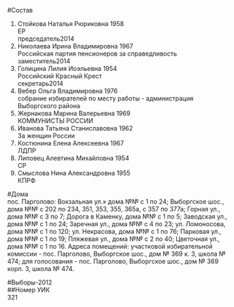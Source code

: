#Состав  
1. Стойкова Наталья Рюриковна 1958  
    ЕР  
    председатель2014  
2. Николаева Ирина Владимировна 1967  
    Российская партия пенсионеров за справедливость  
    заместитель2014  
3. Голицина Лилия Иоэльевна 1954  
    Российский Красный Крест  
    секретарь2014  
4. Вебер Ольга Владимировна 1976  
    собрание избирателей по месту работы - администрация Выборгского района  
5. Жернакова Марина Валерьевна 1969  
    КОММУНИСТЫ РОССИИ  
6. Иванова Татьяна Станиславовна 1962  
    За женщин России  
7. Костюнина Елена Алексеевна 1967  
    ЛДПР  
8. Липовец Алевтина Михайловна 1954  
    СР  
9. Смыслова Нина Александровна 1955  
    КПРФ  
  
#Дома  
пос. Парголово: Вокзальная ул.» дома №№ с 1 по 24; Выборгское шос., дома №№ с 202 по 234, 351, 353, 355, 365а, с 357 по 377а; Горная ул., дома №№ с 3 по 7; Дорога в Каменку, дома №№ с 1 по 5; Заводская ул., дома №№ с 1 по 24; Заречная ул., дома №№ с 4 по 23; ул. Ломоносова, дома №№ с 1 по 120; ул. Некрасова, дома №№ с 1 по 76; Парковая ул., дома №№ с 1 по 19; Пляжевая ул., дома №№ с 2 по 40; Цветочная ул., дома №№ с 1 по 16. Адреса помещений: участковой избирательной комиссии - пос. Парголово, Выборгское шос., дом № 369 к. 3, школа № 474; для голосования - пос. Парголово, Выборгское шос., дом № 369 корп. 3, школа № 474.  
  
#Выборы-2012  
##Номер УИК  
321  
